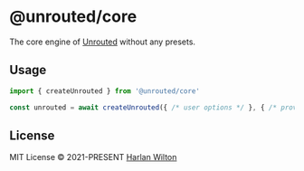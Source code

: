 # @unrouted/core

The core engine of [Unrouted](https://github.com/harlan-zw/unrouted) without any presets.

## Usage

```ts
import { createUnrouted } from '@unrouted/core'

const unrouted = await createUnrouted({ /* user options */ }, { /* provider options */ })
```

## License

MIT License © 2021-PRESENT [Harlan Wilton](https://github.com/harlan-zw)
